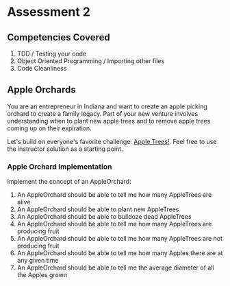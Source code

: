 # Assessment 2

## Competencies Covered
1. TDD / Testing your code
2. Object Oriented Programming / Importing other files
3. Code Cleanliness

## Apple Orchards
You are an entrepreneur in Indiana and want to create an apple picking orchard to create a family legacy. Part of your new venture involves understanding when to plant new apple trees and to remove apple trees coming up on their expiration.

Let's build on everyone's favorite challenge: [Apple Trees!](https://github.com/novemberplatoon/apple-trees). Feel free to use the instructor solution as a starting point.

### Apple Orchard Implementation
Implement the concept of an AppleOrchard:

1. An AppleOrchard should be able to tell me how many AppleTrees are alive
2. An AppleOrchard should be able to plant new AppleTrees
3. An AppleOrchard should be able to bulldoze dead AppleTrees
4. An AppleOrchard should be able to tell me how many AppleTrees are producing fruit
5. An AppleOrchard should be able to tell me how many AppleTrees are not producing fruit
6. An AppleOrchard should be able to tell me how many Apples there are at any given time
7. An AppleOrchard should be able to tell me the average diameter of all the Apples grown
